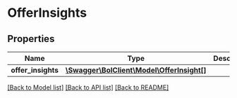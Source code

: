 # OfferInsights

## Properties
Name | Type | Description | Notes
------------ | ------------- | ------------- | -------------
**offer_insights** | [**\Swagger\BolClient\Model\OfferInsight[]**](OfferInsight.md) |  | 

[[Back to Model list]](../README.md#documentation-for-models) [[Back to API list]](../README.md#documentation-for-api-endpoints) [[Back to README]](../README.md)


